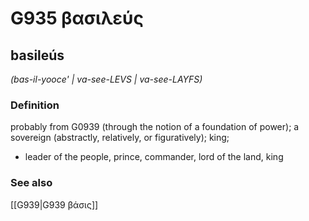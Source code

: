 # G935 βασιλεύς

## basileús

_(bas-il-yooce' | va-see-LEVS | va-see-LAYFS)_

### Definition

probably from G0939 (through the notion of a foundation of power); a sovereign (abstractly, relatively, or figuratively); king; 

- leader of the people, prince, commander, lord of the land, king

### See also

[[G939|G939 βάσις]]
